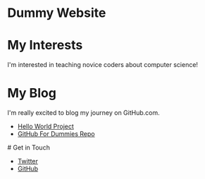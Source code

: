 # Dummy Website
# My Interests
I'm interested in teaching novice coders about computer science!
# My Blog
I'm really excited to blog my journey on GitHub.com.
<ul>
<li><a href="https://sarah-wecan.github.io/HelloWorld/">Hello
World Project</a></li>
<li><a href="https://github.com/thewecanzone/
GitHubForDummiesReaders">GitHub For Dummies Repo</a></li>
</ul>
# Get in Touch
<ul>
<li><a href="https://twitter.com/{{ site.twitter_username
}}">Twitter</a></li>
<li><a href="https://github.com/{{ site.github_username
}}">GitHub</a></li>
</ul>
